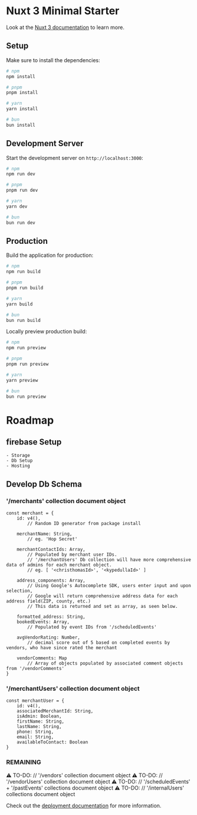 # Nuxt 3 Minimal Starter

Look at the [Nuxt 3 documentation](https://nuxt.com/docs/getting-started/introduction) to learn more.

## Setup

Make sure to install the dependencies:

```bash
# npm
npm install

# pnpm
pnpm install

# yarn
yarn install

# bun
bun install
```

## Development Server

Start the development server on `http://localhost:3000`:

```bash
# npm
npm run dev

# pnpm
pnpm run dev

# yarn
yarn dev

# bun
bun run dev
```

## Production

Build the application for production:

```bash
# npm
npm run build

# pnpm
pnpm run build

# yarn
yarn build

# bun
bun run build
```

Locally preview production build:

```bash
# npm
npm run preview

# pnpm
pnpm run preview

# yarn
yarn preview

# bun
bun run preview
```

# Roadmap
## firebase Setup
    - Storage
    - Db Setup
    - Hosting
## Develop Db Schema
### '/merchants' collection document object
```
const merchant = {
    id: v4(),
        // Random ID generator from package install

    merchantName: String,
        // eg. 'Hop Secret'

    merchantContactIds: Array,
        // Populated by merchant user IDs.
        // '/merchantUsers' Db collection will have more comprehensive data of admins for each merchant object.
        // eg. [ '<christhomasId>', '<kypedullaId>' ]

    address_components: Array,
        // Using Google's Autocomplete SDK, users enter input and upon selection,
        // Google will return comprehensive address data for each address field(ZIP, county, etc.)
        // This data is returned and set as array, as seen below.

    formatted_address: String,
    bookedEvents: Array,
        // Populated by event IDs from '/scheduledEvents'

    avgVendorRating: Number,
        // decimal score out of 5 based on completed events by vendors, who have since rated the merchant

    vendorComments: Map
        // Array of objects populated by associated comment objects from '/vendorComments'
}
```
### '/merchantUsers' collection document object
```
const merchantUser = {
    id: v4(),
    associatedMerchantId: String,
    isAdmin: Boolean,
    firstName: String,
    lastName: String,
    phone: String,
    email: String,
    availableToContact: Boolean
}
```
### REMAINING

⚠️ TO-DO: // '/vendors' collection document object
⚠️ TO-DO: // '/vendorUsers' collection document object
⚠️ TO-DO: // '/scheduledEvents' + '/pastEvents' collections document object
⚠️ TO-DO: // '/internalUsers' collections document object

Check out the [deployment documentation](https://nuxt.com/docs/getting-started/deployment) for more information.
